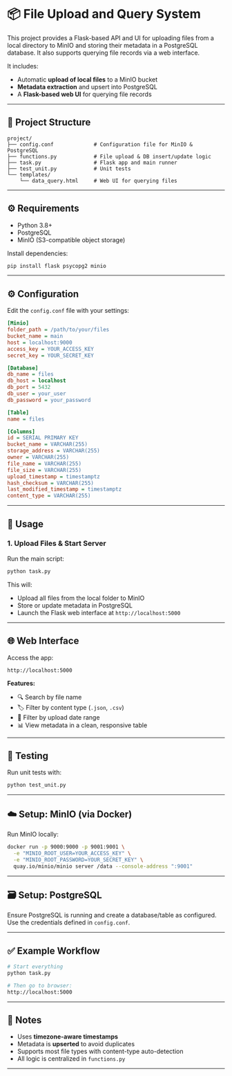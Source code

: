 # 📦 File Upload and Query System

This project provides a Flask-based API and UI for uploading files from a local directory to MinIO and storing their metadata in a PostgreSQL database. It also supports querying file records via a web interface.

It includes:

- Automatic **upload of local files** to a MinIO bucket  
- **Metadata extraction** and upsert into PostgreSQL  
- A **Flask-based web UI** for querying file records

---

## 📁 Project Structure

```
project/
├── config.conf             # Configuration file for MinIO & PostgreSQL
├── functions.py            # File upload & DB insert/update logic
├── task.py                 # Flask app and main runner
├── test_unit.py            # Unit tests
└── templates/
    └── data_query.html     # Web UI for querying files
```

---

## ⚙️ Requirements

- Python 3.8+
- PostgreSQL
- MinIO (S3-compatible object storage)

Install dependencies:

```bash
pip install flask psycopg2 minio 
```

---

## ⚙️ Configuration

Edit the `config.conf` file with your settings:

```ini
[Minio]
folder_path = /path/to/your/files
bucket_name = main
host = localhost:9000
access_key = YOUR_ACCESS_KEY
secret_key = YOUR_SECRET_KEY

[Database]
db_name = files
db_host = localhost
db_port = 5432
db_user = your_user
db_password = your_password

[Table]
name = files

[Columns]
id = SERIAL PRIMARY KEY
bucket_name = VARCHAR(255)
storage_address = VARCHAR(255)
owner = VARCHAR(255)
file_name = VARCHAR(255)
file_size = VARCHAR(255)
upload_timestamp = timestamptz
hash_checksum = VARCHAR(255)
last_modified_timestamp = timestamptz
content_type = VARCHAR(255)
```

---

## 🚀 Usage

### 1. Upload Files & Start Server

Run the main script:

```bash
python task.py
```

This will:

- Upload all files from the local folder to MinIO
- Store or update metadata in PostgreSQL
- Launch the Flask web interface at `http://localhost:5000`

---

## 🌐 Web Interface

Access the app:

```
http://localhost:5000
```

**Features:**

- 🔍 Search by file name  
- 🏷️ Filter by content type (`.json`, `.csv`)  
- 📅 Filter by upload date range  
- 📊 View metadata in a clean, responsive table

---

## 🧪 Testing

Run unit tests with:

```bash
python test_unit.py
```

---

## ☁️ Setup: MinIO (via Docker)

Run MinIO locally:

```bash
docker run -p 9000:9000 -p 9001:9001 \
  -e "MINIO_ROOT_USER=YOUR_ACCESS_KEY" \
  -e "MINIO_ROOT_PASSWORD=YOUR_SECRET_KEY" \
  quay.io/minio/minio server /data --console-address ":9001"
```

---

## 🗃️ Setup: PostgreSQL

Ensure PostgreSQL is running and create a database/table as configured.  
Use the credentials defined in `config.conf`.

---

## ✅ Example Workflow

```bash
# Start everything
python task.py

# Then go to browser:
http://localhost:5000

```

---

## 📌 Notes

- Uses **timezone-aware timestamps**  
- Metadata is **upserted** to avoid duplicates  
- Supports most file types with content-type auto-detection  
- All logic is centralized in `functions.py`

---
